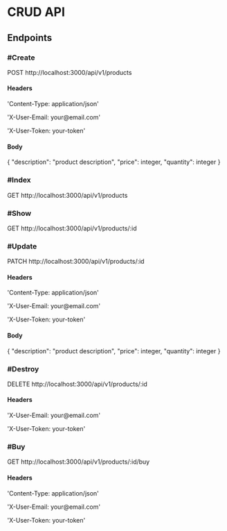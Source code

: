 <h1>CRUD API</h1>

<h2>Endpoints</h2>

<h3>#Create</h3>
  <p>POST http://localhost:3000/api/v1/products</p>

  <h4>Headers</h4>

  <p> 'Content-Type: application/json'</p>
  <p> 'X-User-Email: your@email.com'</p>
  <p> 'X-User-Token: your-token'</p>

  <h4>Body</h4>
  <p>
    {
      "description": "product description",
      "price": integer,
      "quantity": integer
    }
  </p>

<h3>#Index</h3>
  <p>GET http://localhost:3000/api/v1/products</p>

<h3>#Show</h3>
  <p>GET http://localhost:3000/api/v1/products/:id</p>

<h3>#Update</h3>
  <p>PATCH http://localhost:3000/api/v1/products/:id</p>

  <h4>Headers</h4>

  <p> 'Content-Type: application/json'</p>
  <p> 'X-User-Email: your@email.com'</p>
  <p> 'X-User-Token: your-token'</p>

  <h4>Body</h4>
  <p>
    {
      "description": "product description",
      "price": integer,
      "quantity": integer
    }
  </p>

<h3>#Destroy</h3>
  <p>DELETE http://localhost:3000/api/v1/products/:id</p>

  <h4>Headers</h4>

  <p> 'X-User-Email: your@email.com'</p>
  <p> 'X-User-Token: your-token'</p>

<h3>#Buy</h3>
  <p>GET http://localhost:3000/api/v1/products/:id/buy</p>

  <h4>Headers</h4>

  <p> 'Content-Type: application/json'</p>
  <p> 'X-User-Email: your@email.com'</p>
  <p> 'X-User-Token: your-token'</p>

